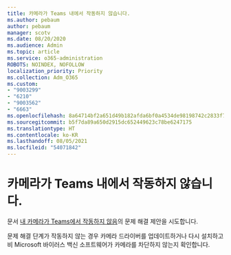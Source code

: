 ```yaml
---
title: 카메라가 Teams 내에서 작동하지 않습니다.
ms.author: pebaum
author: pebaum
manager: scotv
ms.date: 08/20/2020
ms.audience: Admin
ms.topic: article
ms.service: o365-administration
ROBOTS: NOINDEX, NOFOLLOW
localization_priority: Priority
ms.collection: Adm_O365
ms.custom:
- "9003299"
- "6210"
- "9003562"
- "6663"
ms.openlocfilehash: 8a64714bf2a651d49b182afda6bf0a4534de98198742c2833f7ba9deb93e1c38
ms.sourcegitcommit: b5f7da89a650d2915dc652449623c78be6247175
ms.translationtype: HT
ms.contentlocale: ko-KR
ms.lasthandoff: 08/05/2021
ms.locfileid: "54071842"
---
```

# <a name="camera-isnt-working-in-teams"></a>카메라가 Teams 내에서 작동하지 않습니다.

문서 [내 카메라가 Teams에서 작동하지 않음](https://support.microsoft.com/office/my-camera-isn-t-working-in-teams-9581983b-c6f9-40e3-b0d8-122857972ade)의 문제 해결 제안을 시도합니다.

문제 해결 단계가 작동하지 않는 경우 카메라 드라이버를 업데이트하거나 다시 설치하고 비 Microsoft 바이러스 백신 소프트웨어가 카메라를 차단하지 않는지 확인합니다.
